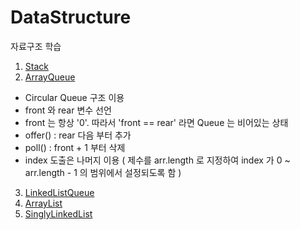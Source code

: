 # DataStructure
자료구조 학습

1. [Stack](https://github.com/YUMIN113/DataStructure/tree/main/datastructure/src/main/java/com/study/datastructure/mystack)
2. [ArrayQueue](https://github.com/YUMIN113/DataStructure/tree/main/datastructure/src/main/java/com/study/datastructure/myqueue/myarrayqueue)
- Circular Queue 구조 이용
- front 와 rear 변수 선언
- front 는 항상 '0'. 따라서 'front == rear' 라면 Queue 는 비어있는 상태
- offer() : rear 다음 부터 추가
- poll() : front + 1 부터 삭제
- index 도출은 나머지 이용 ( 제수를 arr.length 로 지정하여 index 가 0 ~ arr.length - 1 의 범위에서 설정되도록 함 ) 
3. [LinkedListQueue](https://github.com/YUMIN113/DataStructure/tree/main/datastructure/src/main/java/com/study/datastructure/myqueue/mylinkedlistqueue)
3. [ArrayList](https://github.com/YUMIN113/DataStructure/tree/main/datastructure/src/main/java/com/study/datastructure/myarraylist)
4. [SinglyLinkedList](https://github.com/YUMIN113/DataStructure/tree/main/datastructure/src/main/java/com/study/datastructure/mylinkedlist/mysinglylinkedlist)
